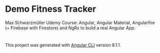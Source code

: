# Demo Fitness Tracker

 Max Schwarzmüller Udemy Course: Angular, Angular Material, Angularfire (+ Firebase with Firestore) and NgRx to build a real Angular App.

# 
This project was generated with [Angular CLI](https://github.com/angular/angular-cli) version 8.1.1.
